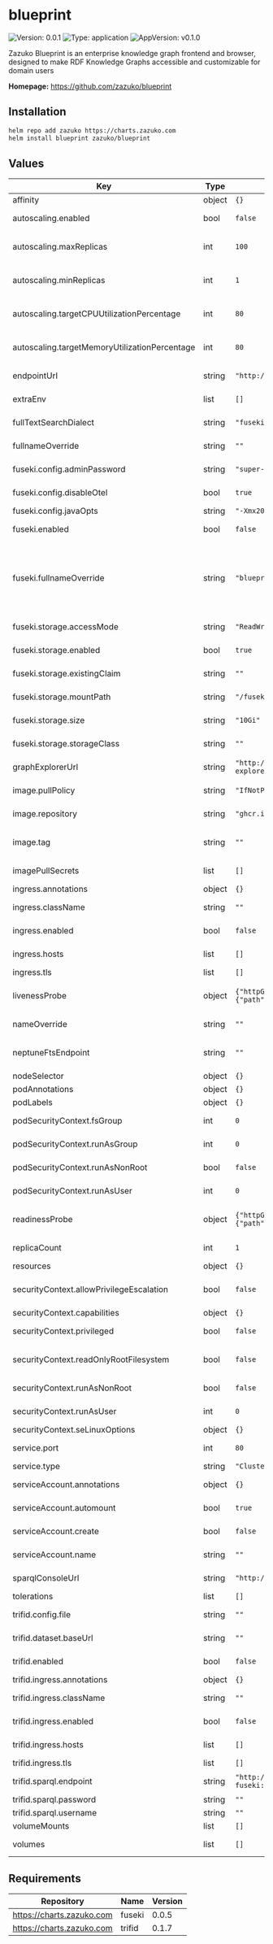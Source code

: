# blueprint

![Version: 0.0.1](https://img.shields.io/badge/Version-0.0.1-informational?style=flat-square) ![Type: application](https://img.shields.io/badge/Type-application-informational?style=flat-square) ![AppVersion: v0.1.0](https://img.shields.io/badge/AppVersion-v0.1.0-informational?style=flat-square)

Zazuko Blueprint is an enterprise knowledge graph frontend and browser, designed to make RDF Knowledge Graphs accessible and customizable for domain users

**Homepage:** <https://github.com/zazuko/blueprint>

## Installation

```sh
helm repo add zazuko https://charts.zazuko.com
helm install blueprint zazuko/blueprint
```

## Values

| Key | Type | Default | Description |
|-----|------|---------|-------------|
| affinity | object | `{}` | affinity to use |
| autoscaling.enabled | bool | `false` | enabled allows you to enable or disable autoscaling |
| autoscaling.maxReplicas | int | `100` | maxReplicas is the maximum number of replicas that will be set when autoscaling is enabled |
| autoscaling.minReplicas | int | `1` | minReplicas is the minimum number of replicas that will be set when autoscaling is enabled |
| autoscaling.targetCPUUtilizationPercentage | int | `80` | targetCPUUtilizationPercentage is the target average CPU utilization across all pods |
| autoscaling.targetMemoryUtilizationPercentage | int | `80` | targetMemoryUtilizationPercentage is the target average memory utilization across all pods |
| endpointUrl | string | `"http://example.com/query"` | endpointUrl is the SPARQL endpoint URL |
| extraEnv | list | `[]` | extraEnv is a list of extra environment variables to set |
| fullTextSearchDialect | string | `"fuseki"` | fullTextSearchDialect is the full text search dialect |
| fullnameOverride | string | `""` | fullnameOverride overrides the full name of the chart |
| fuseki.config.adminPassword | string | `"super-secret-password"` | adminPassword is the password for the admin user |
| fuseki.config.disableOtel | bool | `true` | disableOtel tells if OpenTelemetry should be disabled |
| fuseki.config.javaOpts | string | `"-Xmx2048m -Xms2048m"` | javaOpts is the Java options to use |
| fuseki.enabled | bool | `false` | enabled tells if a Fuseki instance should be deployed |
| fuseki.fullnameOverride | string | `"blueprint-fuseki"` | fullnameOverride overrides the full name of the chart # Make sure that this is unique within the namespace # If you are using the embedded Trifid, you should also update the `trifid.sparql.endpoint` field |
| fuseki.storage.accessMode | string | `"ReadWriteOnce"` | accessMode is the access mode to use |
| fuseki.storage.enabled | bool | `true` | enabled tells if the storage should be enabled |
| fuseki.storage.existingClaim | string | `""` | existingClaim is the name of an existing PVC to use |
| fuseki.storage.mountPath | string | `"/fuseki/databases/ds/"` | mountPath is the path to mount the storage |
| fuseki.storage.size | string | `"10Gi"` | size is the size of the storage to use |
| fuseki.storage.storageClass | string | `""` | storageClass is the storage class to use |
| graphExplorerUrl | string | `"http://example.com/graph-explorer/?resource"` | graphExplorerUrl is the Graph Explorer URL |
| image.pullPolicy | string | `"IfNotPresent"` | pullPolicy is the policy to use when pulling the image |
| image.repository | string | `"ghcr.io/zazuko/blueprint"` | repository is the Docker image to use |
| image.tag | string | `""` | tag is used to overrides the image tag whose default is the chart appVersion |
| imagePullSecrets | list | `[]` | imagePullSecrets used to pull the Docker image |
| ingress.annotations | object | `{}` | annotations to add to the Ingress |
| ingress.className | string | `""` | className is the ingress class to use |
| ingress.enabled | bool | `false` | enabled allows you to enable or disable the Ingress |
| ingress.hosts | list | `[]` | hosts is the list of hostnames to be exposed |
| ingress.tls | list | `[]` | tls is the list of TLS configuration |
| livenessProbe | object | `{"httpGet":{"path":"/","port":"http"}}` | livenessProbe is a health check to determine if the container is still running |
| nameOverride | string | `""` | nameOverride overrides the chart name |
| neptuneFtsEndpoint | string | `""` | neptuneFtsEndpoint (in case fullTextSearchDialect is "neptune") is the Neptune FTS endpoint |
| nodeSelector | object | `{}` | nodeSelector to use |
| podAnnotations | object | `{}` | podAnnotations to use |
| podLabels | object | `{}` | podLabels to use |
| podSecurityContext.fsGroup | int | `0` | fsGroup is the group ID to run the container as |
| podSecurityContext.runAsGroup | int | `0` | runAsGroup is the group ID to run the container as |
| podSecurityContext.runAsNonRoot | bool | `false` | runAsNonRoot tells if the container should run as a non-root user |
| podSecurityContext.runAsUser | int | `0` | runAsUser is the user ID to run the container as |
| readinessProbe | object | `{"httpGet":{"path":"/","port":"http"}}` | readinessProbe is a health check to determine if the container is ready to serve traffic |
| replicaCount | int | `1` | replicaCount is the number of replicas to deploy |
| resources | object | `{}` | resources to request for the pod |
| securityContext.allowPrivilegeEscalation | bool | `false` | allowPrivilegeEscalation tells if the container can request to allow privilege escalation |
| securityContext.capabilities | object | `{}` | capabilities to add/drop |
| securityContext.privileged | bool | `false` | privileged tells if the container is privileged |
| securityContext.readOnlyRootFilesystem | bool | `false` | readOnlyRootFilesystem tells if the container should have a read-only root filesystem |
| securityContext.runAsNonRoot | bool | `false` | runAsNonRoot tells if the container should run as a non-root user |
| securityContext.runAsUser | int | `0` | runAsUser is the user ID to run the container as |
| securityContext.seLinuxOptions | object | `{}` | seLinuxOptions to add |
| service.port | int | `80` | port is the port the service will listen on |
| service.type | string | `"ClusterIP"` | type is the type of service to create |
| serviceAccount.annotations | object | `{}` | annotations to add to the service account |
| serviceAccount.automount | bool | `true` | automount tells if the service account should be automounted |
| serviceAccount.create | bool | `false` | create tells if a service account should be created |
| serviceAccount.name | string | `""` | name is the name of the service account to use |
| sparqlConsoleUrl | string | `"http://example.com/sparql/#query"` | sparqlConsoleUrl is the SPARQL console URL |
| tolerations | list | `[]` | tolerations to use |
| trifid.config.file | string | `""` | file is the path to the Trifid configuration file |
| trifid.dataset.baseUrl | string | `""` | baseUrl is the base URL for the dataset |
| trifid.enabled | bool | `false` | enabled tells if a Trifid instance should be deployed |
| trifid.ingress.annotations | object | `{}` | annotations to add to the Ingress |
| trifid.ingress.className | string | `""` | className is the ingress class to use |
| trifid.ingress.enabled | bool | `false` | enabled allows you to enable or disable the Ingress |
| trifid.ingress.hosts | list | `[]` | hosts is the list of hostnames to be exposed |
| trifid.ingress.tls | list | `[]` | tls is the list of TLS configuration |
| trifid.sparql.endpoint | string | `"http://blueprint-fuseki:3030/ds/query"` | endpoint is the URL of the SPARQL endpoint (required) |
| trifid.sparql.password | string | `""` | password for the SPARQL endpoint |
| trifid.sparql.username | string | `""` | username for the SPARQL endpoint |
| volumeMounts | list | `[]` | volume mounts to use |
| volumes | list | `[]` | volumes to mount on the output Deployment definition |

## Requirements

| Repository | Name | Version |
|------------|------|---------|
| https://charts.zazuko.com | fuseki | 0.0.5 |
| https://charts.zazuko.com | trifid | 0.1.7 |

